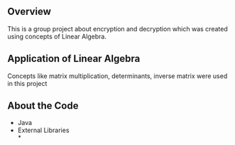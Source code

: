 Overview
---

This is a group project about encryption and decryption which was created using concepts of Linear Algebra.

Application of Linear Algebra
---
Concepts like matrix multiplication, determinants, inverse matrix were used in this project

About the Code
---

* Java  
* External Libraries  
  *  
 
